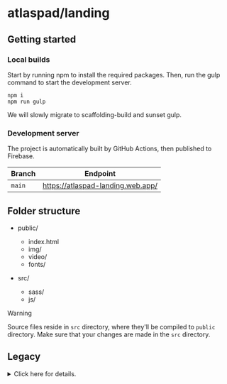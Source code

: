 # atlaspad/landing

## Getting started

### Local builds

Start by running npm to install the required packages. Then, run the gulp command to start the development server.

```
npm i
npm run gulp
```

We will slowly migrate to scaffolding-build and sunset gulp.

### Development server

The project is automatically built by GitHub Actions, then published to Firebase.

| Branch | Endpoint                          |
| ------ | --------------------------------- |
| `main` | https://atlaspad-landing.web.app/ |

## Folder structure

- public/
  - index.html
  - img/
  - video/
  - fonts/

- src/
  - sass/
  - js/

> [!WARNING]
> Source files reside in `src` directory, where they'll be compiled to `public` directory. Make sure that your changes are made in the `src` directory.

## Legacy

<details>
  <summary>Click here for details.</summary>
  ▸Componentleri buradan çekeceksiniz repo alt satırda: https://nextui.org/

▸https://github.com/nextui-org/next-app-template

Author:Baturalp -> Thanks for usedapp and nextjs opensource files

## [Genel] Proje Görevleri
- Herkese yaklaşık 10 görev düşecek.
- Kişi seçtiği görevi yapana kadar başka görev seçemeyecek ve görevde başkasının adı varsa o görevi seçemeyecek
- "Burada": readme.md dosyasını ifade etmektedir.

1. Proje figmaya geçirilecek. **[herkes]**
~~2. Footer'daki linkler güncellenecek. **[mehmet]**~~
3. En alttaki copyright metni güncellenecek.
4. Google Analytics tracking code buraya eklenecek.
5. Sayfa yüklendikten sonra çalışacak fonksiyonlar herhangi bir read.me dosyasında tanımlanacak.
6. Pop-up tasarımları genel temaya uygun yapılacak.
7. Sayfa içi smooth scroll için ekstra JS kodları yer alacak.
8.  Özel animasyonlar ve etkileşimler için ek JS kodları eklenecek.
9.  SVG sprite'lar için kullanılacak, sayfanın altında (footer)'da yer alacak.
10. Dışarıdan yüklenen JS kütüphaneleri eklenecek.
11. Sayfanın SEO performansını artıracak eklemeler yapılacak.
12. Performans iyileştirmeleri için lazy loading gibi tekniklerin uygulanması not edilecek.
13. Tarayıcı uyumluluğu testleri ve düzeltmeleri için notlar yer alacak.
14. Site genelinde tutarlı bir stil rehberinin uygulanması için notlar figma'da olacak.
15. Responsive tasarım testleri ve iyileştirmeler için notlar css yorum satırlarında bulunacak.
16. Cross-browser test sonuçları ve ilgili düzeltmeler burada dokumente edilecek.
17. Sayfa yükleme sürelerini iyileştirmek için yapılan çalışmalar burada listelenecek. **[yunus emre]**
18. Kullanıcı deneyimini iyileştirmek için alınan geri bildirimler ve yapılan değişiklikler olacak.
19. Güvenlikle ilgili düzenlemeler ve güncellemeler için yapılacaklar listesi yer alacak.
20. Kullanıcı geri bildirimleri ve anketler için eklenmesi planlanan özellikler ve düzenlemeler read.me'de listelenecek.
21. Web sitesinin farklı dillerde sunulması için yapılacak çeviri çalışmaları ve düzenlemeler burada not edilecek.
22. Yedekleme ve veri kurtarma planları için yapılan düzenlemeler ve testler burada anlatılacak.
23. Web sitesi ile ilgili sıkça sorulan sorular ve cevapları için bir bölüm eklenecek. **[berk]**
24. Kullanıcı yorumları ve testimony bölümü için planlanan düzenlemeler ve eklentiler burada olacak.
25. Blog bölümü oluşturulacak ve onun için içerik planlaması ve yayın takvimi burada ya da figma'da oluşturulacak. **[yiğid ve yunus emre]**
26. Ürün güncellemeleri ve yeni özellikler hakkında bilgilendirme için planlanan bölümler burada listelenecek.
27. İletişim formu ve müşteri hizmetleri ile ilgili iyileştirmeler ve eklemeler burada olacak.
28. Kariyer sayfası ve iş ilanları için düzenlemeler ve güncellemeler burada yapılmış olacak.
29. Partnerlik ve işbirlikleri için ayrı bir bölüm planlanıyor ve burada detaylar yer alacak.
30. Sürdürülebilirlik ve çevre dostu uygulamalar hakkında bilgi verilecek bir bölüm eklenecek.
31. Web sitesinin gelecekteki genişlemeleri feedback alındıkça ve gelişim yönleri için yapılan planlamalar burada olacak. **[berk]**
32. Proje yönetimi ve iş akışı düzenlemeleri için kullanılan araçlar ve metodlar burada ve figma'da listelenecek.
33. Kullanıcı deneyimi (UX) araştırmaları ve testleri için yapılan çalışmalar burada anlatılacak. **[berk ve mehmet]**
34. Marka kimliği ve kurumsal kimlik çalışmaları için yapılan düzenlemeler burada yer alacak.
35. Web sitesi için yapılan kullanılabilirlik testleri ve sonuçları burada anlatılacak.
36. Hukuki uyumluluk ve düzenlemelerle ilgili yapılan çalışmalar ve güncellemeler burada yer alacak. **[berk]**
37. Teknolojik altyapı ve sunucu kapasitesi ile ilgili yapılan iyileştirmeler burada listelenecek.
38. Web sitesinin farklı platformlarda nasıl göründüğüne dair testler ve düzenlemeler burada yer alacak.
39. Kullanıcı tarafından bildirilen hatalar ve bunların çözümü için yapılan düzenlemeler burada anlatılacak.
40. Güvenlik sertifikaları ve SSL konfigürasyonları için yapılan güncellemeler burada belirtilecek.
41. Erişilebilirlik standartlarına (WCAG) uyum için yapılan düzenlemeler burada listelenecek.
42. İçerik yönetim sistemi (CMS) seçimi ve yapılandırması için yapılan çalışmalar burada anlatılacak.
43. Dijital varlık yönetimi (DAM) sistemleri için yapılan araştırmalar ve planlamalar burada yer almayacak.
44. Çoklu dil desteği ve lokalizasyon çalışmaları için yapılan düzenlemeler burada belirtilecek.
45. Kullanıcı geribildirim mekanizmaları ve toplanan verilerin analizi için yapılan çalışmalar burada olacak.
46. Web sitesi güncellemeleri ve versiyon yönetimi için yapılan planlamalar burada listelenecek.
47. Ürün ve hizmetlerin çevrimiçi vitrinde nasıl sunulacağına dair stratejiler burada yer alacak.
48. Web sitesi üzerinde gerçekleştirilecek etkinlikler ve kampanyalar için yapılan ön hazırlıklar burada olacak.
49. Web sitesinin kullanıcı dostu olup olmadığını değerlendirmek için yapılan kullanıcı testleri burada listelenecek.(yapılırsa eğer)
50. Mobil uyumluluk ve uygulama entegrasyonları için yapılan çalışmalar ve testler burada anlatılacak.
51. Veri merkezi ve hosting hizmetleri ile ilgili yapılan değerlendirmeler ve seçimler burada belirtilecek.(hostinger go brrrr)
52. Web sitesi tasarımı ve kullanıcı arayüzü (UI) için yapılan yenilikler ve güncellemeler burada yer alacak.
53. Video içerikleri ve multimedya entegrasyonları için planlanan çalışmalar burada listelenecek. **[herkes]**
54. Web sitesinin farklı cihaz ve ekran boyutlarına uygun olması için yapılan düzenlemeleri yapılırsa figma'da anlatılacak.
55. Web sitesi ziyaretçilerine özel teklifler ve promosyonlar için yapılan planlamalar burada belirtilecek.


## [Özel] Tasklar
* **Numaralar satır sayılarını belirtmektedir.**
* Baturalp tüm görevlerde var.

1- Genesis içeride ;) **(yiğid)**
  
2- Çoğu svg'ler ve backgroundlar brandkit'e göre değişecek **(berk, mehmet)**
<img width="1663" alt="Ekran Resmi 2024-03-01 10 54 31" src="https://github.com/AtlasPad/website-mina/assets/158029357/9cb29a70-414f-4fa2-925c-c33ab1a7304b">

3- Girişe locomotive scroll ile gsap bir geçiş eklenecek **(osman nuri, yunus emre, berk ve mehmet)**

19- Alt satır görseli değiştirilecek **(mehmet ve berk)**

29- Favicon'lar düzenlenecek ve partner simgeleri bu şekilde olmayacak **(herkes)**

67- Hero sectionda bulunan react logosu yerine atlas görseli mini şekilde koyulacak svg olacak **(mehmet)**
<img width="1663" alt="Ekran Resmi 2024-03-01 10 54 48" src="https://github.com/AtlasPad/website-mina/assets/158029357/b5b360de-ccb1-46a0-99c7-40a56d0f513d">

87- Bir alt satırda medium açılınca güncel medium adresi eklenecek **(aşağıda görevin replikası var)**

104- Proje bittikten sonra netlify'da docs güncellenecek **(batur)**

225- "Over 1.5k repos on github, used by 4.8k open source projects" cümlesi değiştirilecek **(yunus emre)**
<img width="1663" alt="Ekran Resmi 2024-03-01 10 54 41" src="https://github.com/AtlasPad/website-mina/assets/158029357/e5919ae9-daac-470d-9b3b-78842ad2a425">

239- Görmediğim hatalar ve değişiklikleri raporlama **(berk)**
<img width="1663" alt="Ekran Resmi 2024-03-01 10 54 41" src="https://github.com/AtlasPad/website-mina/assets/158029357/37df112f-d023-43c8-94e4-0cfa9d51460e">

~~250- Alt satıra o(1)labs logosu eklenecek **(berk ve mehmet)**~~ 

257- Alt satıra başka bir partnerlik ya da kaldırılacak **(mehmet)**

~~403- Aşağıda bulunan testimonials gibi örnek twitler bulup bunlar figmaya tek tek aynı kalitede atılacak ve görsel son kalitede indirilip burada ki örnek görseller yerine değiştirilecek twitter olması elzem değil çoğu platformdan bulabildiğinizi getirmeye çalışın bunun yerine belirli uygulamalar da var oradan fake gönderi de oluşturabilirsiniz **(mehmet)**~~ 
<img width="1663" alt="Ekran Resmi 2024-03-01 10 54 48" src="https://github.com/AtlasPad/website-mina/assets/158029357/9d488691-5373-4b44-9fe1-0c7f190459c6">

452- O(1)labs'ın gradyan rengi değiştirilecek gradyan değil kendi brand'lerinde bulunan düz lacivert bir renk alacak. **(yunus emre)**
<img width="458" alt="Ekran Resmi 2024-03-01 10 55 06" src="https://github.com/AtlasPad/website-mina/assets/158029357/cb4b44af-2b15-4994-bc50-2a2ae1421591">

455- Buradan yukarıda kalan arkaplan komple gradyan hareketli olacak bunun için baturla iletişime geç **(yunus emre ve osman nuri)**

~~462- Bir alt satıra projede minayı neden tercih ettiğimizi tek bir cümleyle açıklayacak bir yazı yazamalısınız **(mehmet)**~~ 

466- ~~Alt satırda bulunan buton rengi gradyan olacak **(osman nuri)**~~ ✅
<img width="458" alt="Ekran Resmi 2024-03-01 10 55 13" src="https://github.com/AtlasPad/website-mina/assets/158029357/52012a63-70d9-40b0-80be-7947d3adc3da">

520- Bu section'ın arkaplanı antik-mantik yunan ile ilgili olacak renkleri krem ve bej tonlarında olmalı ve her maddede bulunan tikler tik olmayacak maddeler bir sağ bir sola sıralanacak ve tik yerine orada bir dünya simgesi olacak (🌐) **(osman nuri)**

558- Editor görselleri yerine bizim o1js kontratlarının görsellerini koymamız gerekiyor ikinci görsele de launchpad videosu üretilecek **(berk)**

592- Homomorfik şifrelemeye dair bir cümle eklenecek ve solda bulunan "your balance görseli mina'nın ki oluşturulup değiştirilecek **(osman nuri, mehmet ve berk)**

613- "Autorefresh on wallet and network change" bu cümle değişecek **(berk)**

633- Chatbot ile ilgili bir video hazırlanacak mini olacak ve "sağa" yerleştirilecek  sola ise
chatbot ile ilgili başlık ve yazı yazacak **(baturalp ve berk)**

736- Üst satır değişecek **(berk)**

744- Section arkaplanı yine antik yunan vari olacak aynı renk tonlarında olacak yukarıda farklı bir taskta var **(mehmet, berk ve yunus emre)**
<img width="1388" alt="Ekran Resmi 2024-03-01 10 55 51" src="https://github.com/AtlasPad/website-mina/assets/158029357/861f78a7-7f72-4529-971d-49ff9d9d71d9">

747- Truefi logosu yerine atlas simgesi koyun scroll geldiğinde mor değil gradyan yeşil mavi renklerde tepki versin **(osman)**

820- Gradyan renkleri değiştirilecek ve arkaplan kaldırılacak **(yiğid,berk ve mehmet)**

855- Atlaspad medium hesabı çağlar beye danışılarak açılacak ve linkler değiştirilecek **(berk)** [ Çağlar Beyden Haber Bekleniyor ] 

1013- Bunları anla ve anlat **(osman nuri)**
</details>
